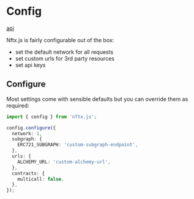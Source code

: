 # Config

[api](api/variables/nftx_js.config)

Nftx.js is fairly configurable out of the box:

- set the default network for all requests
- set custom urls for 3rd party resources
- set api keys

## Configure

Most settings come with sensible defaults but you can override them as required:

```ts
import { config } from 'nftx.js';

config.configure({
  network: 1,
  subgraph: {
    ERC721_SUBGRAPH: 'custom-subgraph-endpoint',
  },
  urls: {
    ALCHEMY_URL: 'custom-alchemy-url',
  },
  contracts: {
    multicall: false,
  },
});
```
